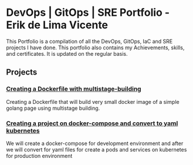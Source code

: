 # DevOps | GitOps | SRE Portfolio - Erik de Lima Vicente

<p>This Portfolio is a compilation of all the DevOps, GitOps, IaC and SRE projects I have done. This portfolio also contains my Achievements, skills, and certificates. It is updated on the regular basis.</p>

<h2>Projects</h2>


<h3><a href="https://github.com/ErikLVicente/docker-image-golang-very-small">Creating a Dockerfile with multistage-building</a></h3>
<p>Creating a Dockerfile that will build very small docker image of a simple golang page using multistage building.</p>

<h3><a href="https://github.com/ErikLVicente/project-docker-compose-to-kubernetes">Creating a project on docker-compose and convert to yaml kubernetes</a></h3>
<p>We will create a docker-compose for development environment and after we will convert for yaml files for create a pods and services on kubernetes for production environment</p>


 

